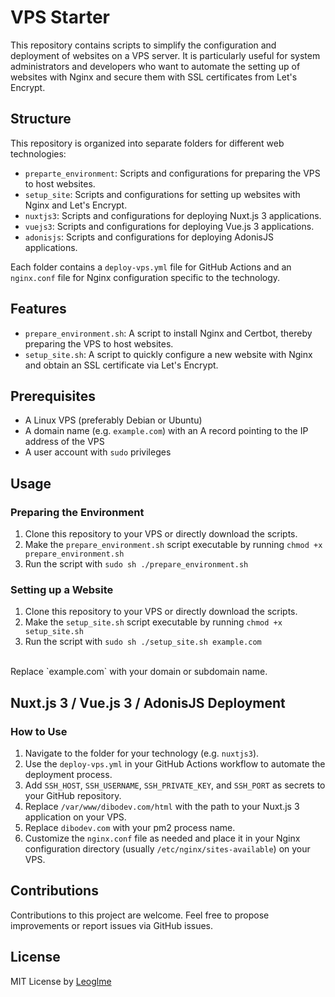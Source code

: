 # VPS Starter

This repository contains scripts to simplify the configuration and deployment of websites on a VPS server. It is particularly useful for system administrators and developers who want to automate the setting up of websites with Nginx and secure them with SSL certificates from Let's Encrypt.

## Structure

This repository is organized into separate folders for different web technologies:
- `preparte_environment`: Scripts and configurations for preparing the VPS to host websites.
- `setup_site`: Scripts and configurations for setting up websites with Nginx and Let's Encrypt.
- `nuxtjs3`: Scripts and configurations for deploying Nuxt.js 3 applications.
- `vuejs3`: Scripts and configurations for deploying Vue.js 3 applications.
- `adonisjs`: Scripts and configurations for deploying AdonisJS applications.

Each folder contains a `deploy-vps.yml` file for GitHub Actions and an `nginx.conf` file for Nginx configuration specific to the technology.

## Features
- `prepare_environment.sh`: A script to install Nginx and Certbot, thereby preparing the VPS to host websites.
- `setup_site.sh`: A script to quickly configure a new website with Nginx and obtain an SSL certificate via Let's Encrypt.

## Prerequisites

- A Linux VPS (preferably Debian or Ubuntu)
- A domain name (e.g. `example.com`) with an A record pointing to the IP address of the VPS
- A user account with `sudo` privileges

## Usage

### Preparing the Environment
1. Clone this repository to your VPS or directly download the scripts.
2. Make the `prepare_environment.sh` script executable by running `chmod +x prepare_environment.sh`
3. Run the script with `sudo sh ./prepare_environment.sh`

### Setting up a Website
1. Clone this repository to your VPS or directly download the scripts.
2. Make the `setup_site.sh` script executable by running `chmod +x setup_site.sh`
3. Run the script with `sudo sh ./setup_site.sh example.com`
<br>
Replace `example.com` with your domain or subdomain name.


## Nuxt.js 3 / Vue.js 3 / AdonisJS Deployment
### How to Use

1. Navigate to the folder for your technology (e.g. `nuxtjs3`).
2. Use the `deploy-vps.yml` in your GitHub Actions workflow to automate the deployment process.
3. Add `SSH_HOST`, `SSH_USERNAME`, `SSH_PRIVATE_KEY`, and `SSH_PORT` as secrets to your GitHub repository.
4. Replace `/var/www/dibodev.com/html` with the path to your Nuxt.js 3 application on your VPS.
5. Replace `dibodev.com` with your pm2 process name.
6. Customize the `nginx.conf` file as needed and place it in your Nginx configuration directory (usually `/etc/nginx/sites-available`) on your VPS.


## Contributions
Contributions to this project are welcome. Feel free to propose improvements or report issues via GitHub issues.

## License
MIT License by [Leoglme](https://github.com/Leoglme)
